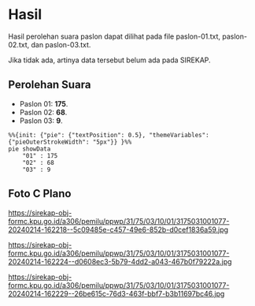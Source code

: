 # Hasil

Hasil perolehan suara paslon dapat dilihat pada file paslon-01.txt, paslon-02.txt, dan paslon-03.txt.

Jika tidak ada, artinya data tersebut belum ada pada SIREKAP.

## Perolehan Suara

 * Paslon 01: **175**.
 * Paslon 02: **68**.
 * Paslon 03: **9**.

```mermaid
%%{init: {"pie": {"textPosition": 0.5}, "themeVariables": {"pieOuterStrokeWidth": "5px"}} }%%
pie showData
    "01" : 175
    "02" : 68
    "03" : 9
```
## Foto C Plano

https://sirekap-obj-formc.kpu.go.id/a306/pemilu/ppwp/31/75/03/10/01/3175031001077-20240214-162218--5c09485e-c457-49e6-852b-d0cef1836a59.jpg

https://sirekap-obj-formc.kpu.go.id/a306/pemilu/ppwp/31/75/03/10/01/3175031001077-20240214-162224--d0608ec3-5b79-4dd2-a043-467b0f79222a.jpg

https://sirekap-obj-formc.kpu.go.id/a306/pemilu/ppwp/31/75/03/10/01/3175031001077-20240214-162229--26be615c-76d3-463f-bbf7-b3b11697bc46.jpg
